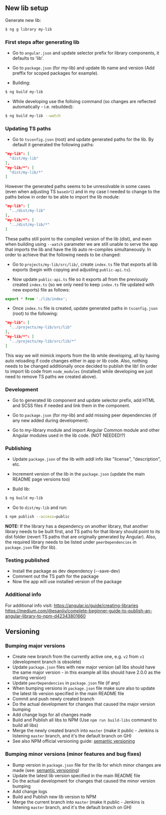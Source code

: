 ## New lib setup
Generate new lib:

```bash
$ ng g library my-lib
```

### First steps after generating lib
- Go to `angular.json` and update selector prefix for library components, it defaults to 'lib'.

- Go to `package.json` (for my-lib) and update lib name and version (Add preffix for scoped packages for example).

- Building:
```bash
$ ng build my-lib
```

- While developing use the folloing command (so changes are reflected automatically - i.e. rebuilded): 
```bash
$ ng build my-lib --watch
```

### Updating TS paths
- Go to `tsconfig.json` (root) and update generated paths for the lib. By default it generated the following paths:
```json
"my-lib": [
  "dist/my-lib"
],
"my-lib/*": [
  "dist/my-lib/*"
]
```
However the generated paths seems to be unresolvable in some cases (even when adjusting TS `baseUrl`) and in my case I needed to change to the paths below in order to be able to import the lib module:
```json
"my-lib": [
  "../dist/my-lib"
],
"my-lib/*": [
  "../dist/my-lib/*"
]
```

These paths still point to the compiled version of the lib (dist), and even when building using `--watch` parameter we are still unable to serve the app that imports the lib and have the lib auto re-compiles simultaneously. 
In order to achieve that the following needs to be changed:
- Go to `projects/my-lib/src/lib/`, create `index.ts` file that exports all lib exports (begin with copying and adjusting `public-api.ts`). 

- Now update `public-api.ts` file so it exports all from the previously created `index.ts` (so we only need to keep `index.ts` file updated with new exports) file as follows:
```typescript
export * from './lib/index';
```

- Once `index.ts` file is created, update generated paths in `tsconfig.json` (root) to the following:
```json
"my-lib": [
  "../projects/my-lib/src/lib"
],
"my-lib/*": [
  "../projects/my-lib/src/lib/*"
]
```

This way we will mimick imports from the lib while developing, all by having auto reloading if code changes either in app or lib code. Also, nothing needs to be changed additionally once decided to publish the lib!
(In order to import lib code from `node_modules` (installed) while developing we just need to remove TS paths we created above).


### Development
- Go to generated lib component and update selector prefix, add HTML and SCSS files if needed and link them in the component.

- Go to `package.json` (for my-lib) and add missing peer dependencies (if any new added during development).

- Go to my-library module and import Angular Common module and other Angular modules used in the lib code. (NOT NEEDED!?)


### Publishing
- Update `package.json` of the lib with addl info like "license", "description", etc.

- Increment version of the lib in the `package.json` (update the main README page versions too)

- Build lib:
```bash
$ ng build my-lib
```

- Go to `dist/my-lib` and run:
```bash
$ npm publish --access=public
```

**NOTE:** If the library has a dependency on another library, that another library needs to be built first, and TS paths for that library should point to its dist folder (revert TS paths that are originally generated by Angular).
Also, the required library needs to be listed under `peerDependencies` in `package.json` file (for lib).


### Testing published
- Install the package as dev dependency (--save-dev)
- Comment out the TS path for the package
- Now the app will use installed version of the package


### Additional info
For additional info visit: 
https://angular.io/guide/creating-libraries
https://medium.com/@esanjiv/complete-beginner-guide-to-publish-an-angular-library-to-npm-d42343801660



## Versioning

### Bumping major versions
- Create new branch from the currently active one, e.g. `v2` from `v1` (development branch is obsolete)
- Update `package.json` files with new major version (all libs should have the same major version - in this example all libs should have 2.0.0 as the starting version)
- Update `peerDependencies` in `package.json` file (if any)
- When bumping versions in `package.json` file make sure also to update the latest lib version specified in the main README file
- Commit and push newly created branch
- Do the actual development for changes that caused the major version bumping
- Add change logs for all changes made
- Build and Publish all libs to NPM (Use `npm run build-libs` command to build all libs)
- Merge the newly created branch into `master` (make it public - Jenkins is listening `master` branch, and it's the default branch on GH)
- See also NPM official versioning guide: [semantic versioning](https://docs.npmjs.com/about-semantic-versioning)

### Bumping minor versions (minor features and bug fixes)
- Bump version in `package.json` file for the lib for which minor changes are made (see: [semantic versioning](https://docs.npmjs.com/about-semantic-versioning))
- Update the latest lib version specified in the main README file
- Do the actual development for changes that caused the minor version bumping
- Add change logs
- Build and Publish new lib version to NPM
- Merge the current branch into `master` (make it public - Jenkins is listening `master` branch, and it's the default branch on GH)